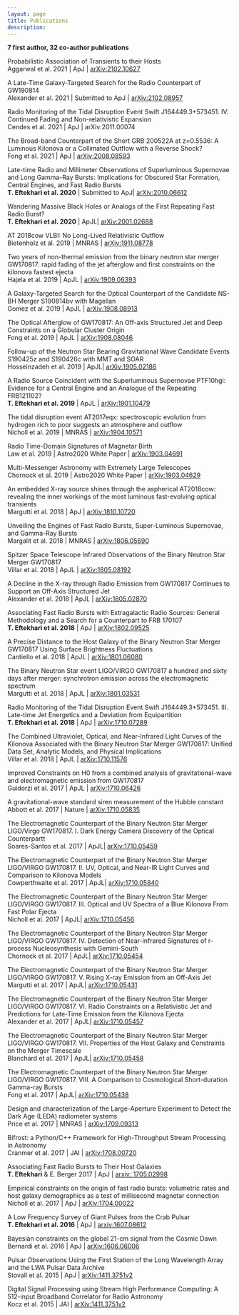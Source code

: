 ```yaml
---
layout: page
title: Publications
description: 
---
```




<b>7 first author, 32 co-author publications</b>

Probabilistic Association of Transients to their Hosts<br>
Aggarwal et al. 2021 | ApJ | <a href="https://arxiv.org/abs/2102.10627">arXiv:2102.10627</a>

A Late-Time Galaxy-Targeted Search for the Radio Counterpart of GW190814<br>
Alexander et al. 2021 | Submitted to ApJ | <a href="https://arxiv.org/abs/2102.08957">arXiv:2102.08957</a>

Radio Monitoring of the Tidal Disruption Event Swift J164449.3+573451. IV. Continued Fading and Non-relativistic Expansion<br>
Cendes et al. 2021 | ApJ | <a ref="https://arxiv.org/abs/2011.00074">arXiv:2011.00074</a>

The Broad-band Counterpart of the Short GRB 200522A at z=0.5536: A Luminous Kilonova or a Collimated Outflow with a Reverse Shock?<br>
Fong et al. 2021 | ApJ | <a href="https://arxiv.org/abs/2008.08593">arXiv:2008.08593</a>

Late-time Radio and Millimeter Observations of Superluminous Supernovae and Long Gamma-Ray Bursts: Implications for Obscured Star Formation, Central Engines, and Fast Radio Bursts<br>
<b>T. Eftekhari et al. 2020</b> | Submitted to ApJ| <a href="https://arxiv.org/abs/2010.06612">arXiv:2010.06612</a>

Wandering Massive Black Holes or Analogs of the First Repeating Fast Radio Burst?<br>
<b>T. Eftekhari et al. 2020</b> | ApJL| <a href="https://arxiv.org/abs/2001.02688">arXiv:2001.02688</a>

AT 2018cow VLBI: No Long-Lived Relativistic Outflow<br>
Bietenholz et al. 2019 | MNRAS | <a href="https://arxiv.org/abs/1911.08778">arXiv:1911.08778</a>

Two years of non-thermal emission from the binary neutron star merger GW170817: rapid fading of the jet afterglow and first constraints on the kilonova fastest ejecta<br>
Hajela et al. 2019 | ApJL | <a href="https://arxiv.org/abs/1909.06393">arXiv:1909.06393</a>

A Galaxy-Targeted Search for the Optical Counterpart of the Candidate NS-BH Merger S190814bv with Magellan<br>
Gomez et al. 2019 | ApJL | <a href="https://arxiv.org/abs/1908.08913">arXiv:1908.08913</a>

The Optical Afterglow of GW170817: An Off-axis Structured Jet and Deep Constraints on a Globular Cluster Origin<br>
Fong et al. 2019 | ApJL | <a href="https://arxiv.org/abs/1908.08046">arXiv:1908.08046</a>

Follow-up of the Neutron Star Bearing Gravitational Wave Candidate Events S190425z and S190426c with MMT and SOAR<br>
Hosseinzadeh et al. 2019 | ApJL| <a href="https://arxiv.org/abs/1905.02186">arXiv:1905.02186</a>

A Radio Source Coincident with the Superluminous Supernovae PTF10hgi: Evidence for a Central Engine and an Analogue of the Repeating FRB121102?<br>
<b>T. Eftekhari et al. 2019</b> | ApJL | <a href="https://arxiv.org/abs/1901.10479">arXiv:1901.10479</a>

The tidal disruption event AT2017eqx: spectroscopic evolution from hydrogen rich to poor suggests an atmosphere and outflow<br>
Nicholl et al. 2019 | MNRAS | <a href="https://arxiv.org/abs/1904.10571">arXiv:1904.10571</a>

Radio Time-Domain Signatures of Magnetar Birth<br>
Law et al. 2019 | Astro2020 White Paper | <a href="https://arxiv.org/abs/1903.04691">arXiv:1903.04691</a>

Multi-Messenger Astronomy with Extremely Large Telescopes<br>
Chornock et al. 2019 | Astro2020 White Paper | <a href="https://arxiv.org/abs/1903.04629">arXiv:1903.04629</a>

An embedded X-ray source shines through the aspherical AT2018cow: revealing the inner workings of the most luminous fast-evolving optical transients<br>
Margutti et al. 2018 | ApJ | <a href="https://arxiv.org/abs/1810.10720">	arXiv:1810.10720</a>

Unveiling the Engines of Fast Radio Bursts, Super-Luminous Supernovae, and Gamma-Ray Bursts<br>
Margalit et al. 2018 | MNRAS | <a href="https://arxiv.org/abs/1806.05690">arXiv:1806.05690 </a>

Spitzer Space Telescope Infrared Observations of the Binary Neutron Star Merger GW170817<br>
Villar et al. 2018 | ApJL | <a href="https://arxiv.org/abs/1805.08192">arXiv:1805.08192</a>
                                 

A Decline in the X-ray through Radio Emission from GW170817 Continues to Support an Off-Axis Structured Jet<br>
Alexander et al. 2018 | ApJL | <a href="https://arxiv.org/abs/1805.02870">arXiv:1805.02870</a>
                                 
Associating Fast Radio Bursts with Extragalactic Radio Sources: General Methodology and a Search for a Counterpart to FRB 170107<br>
<b>T. Eftekhari et al. 2018</b> | ApJ | <a href="https://arxiv.org/abs/1802.09525">arXiv:1802.09525</a>
                                 
A Precise Distance to the Host Galaxy of the Binary Neutron Star Merger GW170817 Using Surface Brightness Fluctuations<br>
Cantiello et al. 2018 | ApJL | <a href="https://arxiv.org/pdf/1801.06080.pdf">arXiv:1801.06080 </a>


The Binary Neutron Star event LIGO/VIRGO GW170817 a hundred and sixty days after merger: synchrotron emission across the electromagnetic spectrum<br>
 Margutti et al. 2018 | ApJL | <a href="https://arxiv.org/abs/1801.03531">arXiv:1801.03531</a>


Radio Monitoring of the Tidal Disruption Event Swift J164449.3+573451. III. Late-time Jet Energetics and a Deviation from Equipartition<br>
<b>T. Eftekhari et al. 2018</b> | ApJ |  <a href="https://arxiv.org/abs/1710.07289">arXiv:1710.07289</a>


The Combined Ultraviolet, Optical, and Near-Infrared Light Curves of the Kilonova Associated with the Binary Neutron Star Merger GW170817: Unified Data Set, Analytic Models, and Physical Implications<br>
Villar et al. 2018 | ApJL |  <a href="https://arxiv.org/abs/1710.11576"> arXiv:1710.11576</a>


Improved Constraints on H0 from a combined analysis of gravitational-wave and electromagnetic emission from GW170817<br>
Guidorzi et al. 2017 | ApJL | <a href="https://arxiv.org/abs/1710.06426">arXiv:1710.06426</a>


A gravitational-wave standard siren measurement of the Hubble constant<br>
Abbott et al. 2017 | Nature | <a href="https://arxiv.org/abs/1710.05835">arXiv:1710.05835</a>



The Electromagnetic Counterpart of the Binary Neutron Star Merger LIGO/Virgo GW170817. I. Dark Energy Camera Discovery of the Optical Counterpartt<br>
Soares-Santos et al. 2017 | ApJL| <a href="https://arxiv.org/abs/1710.05459">arXiv:1710.05459</a>



The Electromagnetic Counterpart of the Binary Neutron Star Merger LIGO/VIRGO GW170817. II. UV, Optical, and Near-IR Light Curves and Comparison to Kilonova Models<br>
Cowperthwaite et al. 2017 | ApJL| <a href="https://arxiv.org/abs/1710.05840">arXiv:1710.05840</a>




The Electromagnetic Counterpart of the Binary Neutron Star Merger LIGO/VIRGO GW170817. III. Optical and UV Spectra of a Blue Kilonova From Fast Polar Ejecta<br>
Nicholl et al. 2017 | ApJL| <a href="https://arxiv.org/abs/1710.05456">  arXiv:1710.05456 </a>




The Electromagnetic Counterpart of the Binary Neutron Star Merger LIGO/VIRGO GW170817. IV. Detection of Near-infrared Signatures of r-process Nucleosynthesis with Gemini-South<br>
Chornock et al. 2017 | ApJL| <a href="https://arxiv.org/abs/1710.05454">arXiv:1710.05454</a>




The Electromagnetic Counterpart of the Binary Neutron Star Merger LIGO/VIRGO GW170817. V. Rising X-ray Emission from an Off-Axis Jet<br>
Margutti et al. 2017 | ApJL| <a href="https://arxiv.org/abs/1710.05431"> arXiv:1710.05431</a>




The Electromagnetic Counterpart of the Binary Neutron Star Merger LIGO/VIRGO GW170817. VI. Radio Constraints on a Relativistic Jet and Predictions for Late-Time Emission from the Kilonova Ejecta<br>
Alexander et al. 2017 | ApJL| <a href="https://arxiv.org/abs/1710.05457">arXiv:1710.05457</a>




The Electromagnetic Counterpart of the Binary Neutron Star Merger LIGO/VIRGO GW170817. VII. Properties of the Host Galaxy and Constraints on the Merger Timescale<br>
Blanchard et al. 2017 | ApJL| <a href="https://arxiv.org/abs/1710.05458">arXiv:1710.05458 </a>


The Electromagnetic Counterpart of the Binary Neutron Star Merger LIGO/VIRGO GW170817. VIII. A Comparison to Cosmological Short-duration Gamma-ray Bursts<br>
Fong et al. 2017 | ApJL| <a href="https://arxiv.org/abs/1710.05438"> arXiv:1710.05438 </a>


Design and characterization of the Large-Aperture Experiment to Detect the Dark Age (LEDA) radiometer systems<br>
Price et al. 2017 | MNRAS | <a href="https://arxiv.org/abs/1709.09313">arXiv:1709.09313 </a>

Bifrost: a Python/C++ Framework for High-Throughput Stream Processing in Astronomy<br>
Cranmer et al. 2017  | JAI | <a href="https://arxiv.org/abs/1708.00720">arXiv:1708.00720</a>


Associating Fast Radio Bursts to Their Host Galaxies<br>
 <b>T. Eftekhari</b> & E. Berger 2017  | ApJ | <a href="https://arxiv.org/abs/1705.02998">arxiv: 1705.02998</a>

Empirical constraints on the origin of fast radio bursts: volumetric rates and host galaxy demographics as a test of millisecond magnetar connection<br>
Nicholl et al. 2017 | ApJ | <a href="https://arxiv.org/abs/1704.00022">arXiv:1704.00022</a>

A Low Frequency Survey of Giant Pulses from the Crab Pulsar<br>
 <b>T. Eftekhari et al. 2016</b> | ApJ | <a href="http://arxiv.org/abs/1607.08612">arxiv:1607.08612</a>

Bayesian constraints on the global 21-cm signal from the Cosmic Dawn<br>
Bernardi et al. 2016 | ApJ | <a href="http://arxiv.org/abs/1606.06006v1">arXiv:1606.06006</a>

Pulsar Observations Using the First Station of the Long Wavelength Array and the LWA Pulsar Data Archive<br>
Stovall et al. 2015 | ApJ | <a href="http://arxiv.org/abs/1411.3751v2">arXiv:1411.3751v2</a>

Digital Signal Processing using Stream High Performance Computing: A 512-input Broadband Correlator for Radio Astronomy<br>
Kocz et al. 2015 | JAI | <a href="http://arxiv.org/abs/1411.3751v2">arXiv:1411.3751v2</a>